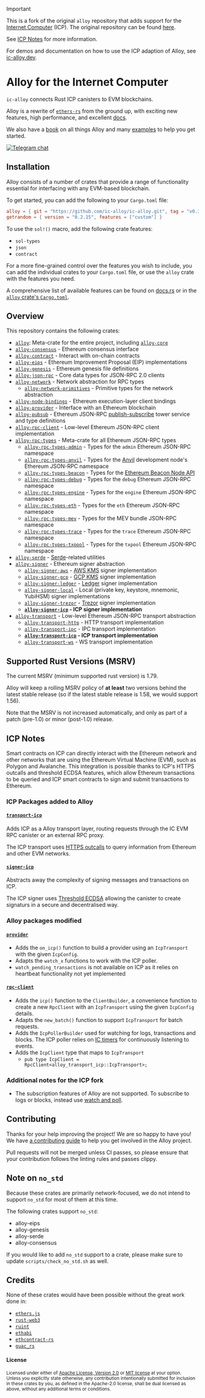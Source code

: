 > [!IMPORTANT]
> This is a fork of the original `alloy` repository that adds support for the [Internet Computer](https://internetcomputer.org) (ICP). The original repository can be found [here](https://github.com/alloy-rs).
>
> See [ICP Notes](#icp-notes) for more information.
>
> For demos and documentation on how to use the ICP adaption of Alloy, see [ic-alloy.dev](https://ic-alloy.dev).

# Alloy for the Internet Computer

`ic-alloy` connects Rust ICP canisters to EVM blockchains.

Alloy is a rewrite of [`ethers-rs`] from the ground up, with exciting new features, high performance, and excellent [docs](https://docs.rs/alloy).

We also have a [book](https://alloy.rs/) on all things Alloy and many [examples](https://github.com/alloy-rs/examples) to help you get started.

[![Telegram chat][telegram-badge]][telegram-url]

[`ethers-rs`]: https://github.com/gakonst/ethers-rs
[telegram-badge]: https://img.shields.io/endpoint?color=neon&style=for-the-badge&url=https%3A%2F%2Ftg.sumanjay.workers.dev%2Fethers_rs
[telegram-url]: https://t.me/ethers_rs

## Installation

Alloy consists of a number of crates that provide a range of functionality essential for interfacing with any EVM-based blockchain.

To get started, you can add the following to your `Cargo.toml` file:

```toml
alloy = { git = "https://github.com/ic-alloy/ic-alloy.git", tag = "v0.3.5-icp.0", default-features = false, features = ["icp"]}
getrandom = { version = "0.2.15", features = ["custom"] }
```

To use the `sol!()` macro, add the following crate features:

- `sol-types`
- `json`
- `contract`

For a more fine-grained control over the features you wish to include, you can add the individual crates to your `Cargo.toml` file, or use the `alloy` crate with the features you need.

A comprehensive list of available features can be found on [docs.rs](https://docs.rs/crate/alloy/latest/features) or in the [`alloy` crate's `Cargo.toml`](https://github.com/alloy-rs/alloy/blob/main/crates/alloy/Cargo.toml).

## Overview

This repository contains the following crates:

- [`alloy`]: Meta-crate for the entire project, including [`alloy-core`]
- [`alloy-consensus`] - Ethereum consensus interface
- [`alloy-contract`] - Interact with on-chain contracts
- [`alloy-eips`] - Ethereum Improvement Proposal (EIP) implementations
- [`alloy-genesis`] - Ethereum genesis file definitions
- [`alloy-json-rpc`] - Core data types for JSON-RPC 2.0 clients
- [`alloy-network`] - Network abstraction for RPC types
  - [`alloy-network-primitives`] - Primitive types for the network abstraction
- [`alloy-node-bindings`] - Ethereum execution-layer client bindings
- [`alloy-provider`] - Interface with an Ethereum blockchain
- [`alloy-pubsub`] - Ethereum JSON-RPC [publish-subscribe] tower service and type definitions
- [`alloy-rpc-client`] - Low-level Ethereum JSON-RPC client implementation
- [`alloy-rpc-types`] - Meta-crate for all Ethereum JSON-RPC types
  - [`alloy-rpc-types-admin`] - Types for the `admin` Ethereum JSON-RPC namespace
  - [`alloy-rpc-types-anvil`] - Types for the [Anvil] development node's Ethereum JSON-RPC namespace
  - [`alloy-rpc-types-beacon`] - Types for the [Ethereum Beacon Node API][beacon-apis]
  - [`alloy-rpc-types-debug`] - Types for the `debug` Ethereum JSON-RPC namespace
  - [`alloy-rpc-types-engine`] - Types for the `engine` Ethereum JSON-RPC namespace
  - [`alloy-rpc-types-eth`] - Types for the `eth` Ethereum JSON-RPC namespace
  - [`alloy-rpc-types-mev`] - Types for the MEV bundle JSON-RPC namespace
  - [`alloy-rpc-types-trace`] - Types for the `trace` Ethereum JSON-RPC namespace
  - [`alloy-rpc-types-txpool`] - Types for the `txpool` Ethereum JSON-RPC namespace
- [`alloy-serde`] - [Serde]-related utilities
- [`alloy-signer`] - Ethereum signer abstraction
  - [`alloy-signer-aws`] - [AWS KMS] signer implementation
  - [`alloy-signer-gcp`] - [GCP KMS] signer implementation
  - [`alloy-signer-ledger`] - [Ledger] signer implementation
  - [`alloy-signer-local`] - Local (private key, keystore, mnemonic, YubiHSM) signer implementations
  - [`alloy-signer-trezor`] - [Trezor] signer implementation
  - **[`alloy-signer-icp`] - ICP signer implementation**
- [`alloy-transport`] - Low-level Ethereum JSON-RPC transport abstraction
  - [`alloy-transport-http`] - HTTP transport implementation
  - [`alloy-transport-ipc`] - IPC transport implementation
  - **[`alloy-transport-icp`] - ICP transport implementation**
  - [`alloy-transport-ws`] - WS transport implementation

[`alloy`]: https://github.com/alloy-rs/alloy/tree/main/crates/alloy
[`alloy-core`]: https://docs.rs/alloy-core
[`alloy-consensus`]: https://github.com/alloy-rs/alloy/tree/main/crates/consensus
[`alloy-contract`]: https://github.com/alloy-rs/alloy/tree/main/crates/contract
[`alloy-eips`]: https://github.com/alloy-rs/alloy/tree/main/crates/eips
[`alloy-genesis`]: https://github.com/alloy-rs/alloy/tree/main/crates/genesis
[`alloy-json-rpc`]: https://github.com/alloy-rs/alloy/tree/main/crates/json-rpc
[`alloy-network`]: https://github.com/alloy-rs/alloy/tree/main/crates/network
[`alloy-network-primitives`]: https://github.com/alloy-rs/alloy/tree/main/crates/network-primitives
[`alloy-node-bindings`]: https://github.com/alloy-rs/alloy/tree/main/crates/node-bindings
[`alloy-provider`]: https://github.com/alloy-rs/alloy/tree/main/crates/provider
[`alloy-pubsub`]: https://github.com/alloy-rs/alloy/tree/main/crates/pubsub
[`alloy-rpc-client`]: https://github.com/alloy-rs/alloy/tree/main/crates/rpc-client
[`alloy-rpc-types`]: https://github.com/alloy-rs/alloy/tree/main/crates/rpc-types
[`alloy-rpc-types-admin`]: https://github.com/alloy-rs/alloy/tree/main/crates/rpc-types-admin
[`alloy-rpc-types-anvil`]: https://github.com/alloy-rs/alloy/tree/main/crates/rpc-types-anvil
[`alloy-rpc-types-beacon`]: https://github.com/alloy-rs/alloy/tree/main/crates/rpc-types-beacon
[`alloy-rpc-types-debug`]: https://github.com/alloy-rs/alloy/tree/main/crates/rpc-types-debug
[`alloy-rpc-types-engine`]: https://github.com/alloy-rs/alloy/tree/main/crates/rpc-types-engine
[`alloy-rpc-types-eth`]: https://github.com/alloy-rs/alloy/tree/main/crates/rpc-types-eth
[`alloy-rpc-types-mev`]: https://github.com/alloy-rs/alloy/tree/main/crates/rpc-types-mev
[`alloy-rpc-types-trace`]: https://github.com/alloy-rs/alloy/tree/main/crates/rpc-types-trace
[`alloy-rpc-types-txpool`]: https://github.com/alloy-rs/alloy/tree/main/crates/rpc-types-txpool
[`alloy-serde`]: https://github.com/alloy-rs/alloy/tree/main/crates/serde
[`alloy-signer`]: https://github.com/alloy-rs/alloy/tree/main/crates/signer
[`alloy-signer-aws`]: https://github.com/alloy-rs/alloy/tree/main/crates/signer-aws
[`alloy-signer-gcp`]: https://github.com/alloy-rs/alloy/tree/main/crates/signer-gcp
[`alloy-signer-ledger`]: https://github.com/alloy-rs/alloy/tree/main/crates/signer-ledger
[`alloy-signer-local`]: https://github.com/alloy-rs/alloy/tree/main/crates/signer-local
[`alloy-signer-trezor`]: https://github.com/alloy-rs/alloy/tree/main/crates/signer-trezor
[`alloy-signer-icp`]: https://github.com/kristoferlund/ic-alloy/tree/main/crates/signer-icp
[`alloy-transport`]: https://github.com/alloy-rs/alloy/tree/main/crates/transport
[`alloy-transport-http`]: https://github.com/alloy-rs/alloy/tree/main/crates/transport-http
[`alloy-transport-ipc`]: https://github.com/alloy-rs/alloy/tree/main/crates/transport-ipc
[`alloy-transport-icp`]: https://github.com/kristoferlund/ic-alloy/tree/main/crates/transport-icp
[`alloy-transport-ws`]: https://github.com/alloy-rs/alloy/tree/main/crates/transport-ws
[publish-subscribe]: https://en.wikipedia.org/wiki/Publish%E2%80%93subscribe_pattern
[AWS KMS]: https://aws.amazon.com/kms
[GCP KMS]: https://cloud.google.com/kms
[Ledger]: https://www.ledger.com
[Trezor]: https://trezor.io
[Serde]: https://serde.rs
[beacon-apis]: https://ethereum.github.io/beacon-APIs
[Anvil]: https://github.com/foundry-rs/foundry

## Supported Rust Versions (MSRV)

<!--
When updating this, also update:
- clippy.toml
- Cargo.toml
- .github/workflows/ci.yml
-->

The current MSRV (minimum supported rust version) is 1.79.

Alloy will keep a rolling MSRV policy of **at least** two versions behind the
latest stable release (so if the latest stable release is 1.58, we would
support 1.56).

Note that the MSRV is not increased automatically, and only as part of a patch
(pre-1.0) or minor (post-1.0) release.

## ICP Notes

Smart contracts on ICP can directly interact with the Ethereum network and other networks that are using the Ethereum Virtual Machine (EVM), such as Polygon and Avalanche. This integration is possible thanks to ICP's HTTPS outcalls and threshold ECDSA features, which allow Ethereum transactions to be queried and ICP smart contracts to sign and submit transactions to Ethereum.

### ICP Packages added to Alloy

#### [`transport-icp`](crates/transport-icp)

Adds ICP as a Alloy transport layer, routing requests through the IC EVM RPC canister or an external RPC proxy.

The ICP transport uses [HTTPS outcalls](https://internetcomputer.org/https-outcalls) to query information from Ethereum and other EVM networks.

#### [`signer-icp`](crates/signer-icp)

Abstracts away the complexity of signing messages and transactions on ICP.

The ICP signer uses [Threshold ECDSA](https://internetcomputer.org/docs/current/developer-docs/smart-contracts/signatures/t-ecdsa) allowing the canister to create signaturs in a secure and decentralised way.

### Alloy packages modified

#### [`provider`](crates/provider)

- Adds the `on_icp()` function to build a provider using an `IcpTransport` with the given `IcpConfig`.
- Adapts the `watch_x` functions to work with the ICP poller.
- `watch_pending_transactions` is not available on ICP as it relies on heartbeat functionality not yet implemented

#### [`rpc-client`](crates/rpc-client)

- Adds the `icp()` function to the `ClientBuilder`, a convenience function to create a new `RpcClient` with an `IcpTransport` using the given `IcpConfig` details.
- Adapts the `new_batch()` function to support `IcpTransport` for batch requests.
- Adds the `IcpPollerBuilder` used for watching for logs, transactions and blocks. The ICP poller relies on [IC timers](https://internetcomputer.org/docs/current/developer-docs/smart-contracts/advanced-features/periodic-tasks/#timers) for continuously listening to events.
- Adds the `IcpClient` type that maps to `IcpTransport`
  - `pub type IcpClient = RpcClient<alloy_transport_icp::IcpTransport>;`

### Additional notes for the ICP fork

- The subscription features of Alloy are not supported. To subscribe to logs or blocks, instead use [watch and poll](https://alloy.rs/examples/subscriptions/poll_logs.html).

## Contributing

Thanks for your help improving the project! We are so happy to have you! We have
[a contributing guide](./CONTRIBUTING.md) to help you get involved in the
Alloy project.

Pull requests will not be merged unless CI passes, so please ensure that your
contribution follows the linting rules and passes clippy.

## Note on `no_std`

Because these crates are primarily network-focused, we do not intend to support
`no_std` for most of them at this time.

The following crates support `no_std`:

- alloy-eips
- alloy-genesis
- alloy-serde
- alloy-consensus

If you would like to add `no_std` support to a crate, please make sure to update
`scripts/check_no_std.sh` as well.

## Credits

None of these crates would have been possible without the great work done in:

- [`ethers.js`](https://github.com/ethers-io/ethers.js/)
- [`rust-web3`](https://github.com/tomusdrw/rust-web3/)
- [`ruint`](https://github.com/recmo/uint)
- [`ethabi`](https://github.com/rust-ethereum/ethabi)
- [`ethcontract-rs`](https://github.com/gnosis/ethcontract-rs/)
- [`guac_rs`](https://github.com/althea-net/guac_rs/)

#### License

<sup>
Licensed under either of <a href="LICENSE-APACHE">Apache License, Version
2.0</a> or <a href="LICENSE-MIT">MIT license</a> at your option.
</sup>

<br>

<sub>
Unless you explicitly state otherwise, any contribution intentionally submitted
for inclusion in these crates by you, as defined in the Apache-2.0 license,
shall be dual licensed as above, without any additional terms or conditions.
</sub>
